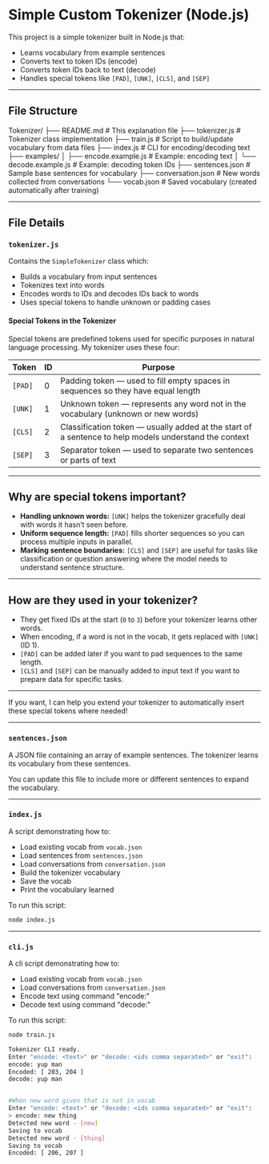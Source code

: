 # Simple Custom Tokenizer (Node.js)

This project is a simple tokenizer built in Node.js that:

- Learns vocabulary from example sentences
- Converts text to token IDs (encode)
- Converts token IDs back to text (decode)
- Handles special tokens like `[PAD]`, `[UNK]`, `[CLS]`, and `[SEP]`

---


## File Structure

Tokenizer/
├── README.md                 # This explanation file
├── tokenizer.js               # Tokenizer class implementation
├── train.js                   # Script to build/update vocabulary from data files
├── index.js                   # CLI for encoding/decoding text
├── examples/
│   ├── encode.example.js      # Example: encoding text
│   └── decode.example.js      # Example: decoding token IDs
├── sentences.json             # Sample base sentences for vocabulary
├── conversation.json          # New words collected from conversations
└── vocab.json                 # Saved vocabulary (created automatically after training)
 
---

## File Details

### `tokenizer.js`

Contains the `SimpleTokenizer` class which:

- Builds a vocabulary from input sentences
- Tokenizes text into words
- Encodes words to IDs and decodes IDs back to words
- Uses special tokens to handle unknown or padding cases


#### Special Tokens in the Tokenizer

Special tokens are predefined tokens used for specific purposes in natural language processing. My tokenizer uses these four:

| Token   | ID  | Purpose                                                    |
|---------|-----|------------------------------------------------------------|
| `[PAD]` | 0   | Padding token — used to fill empty spaces in sequences so they have equal length |
| `[UNK]` | 1   | Unknown token — represents any word not in the vocabulary (unknown or new words) |
| `[CLS]` | 2   | Classification token — usually added at the start of a sentence to help models understand the context |
| `[SEP]` | 3   | Separator token — used to separate two sentences or parts of text |

---

## Why are special tokens important?

- **Handling unknown words:** `[UNK]` helps the tokenizer gracefully deal with words it hasn’t seen before.
- **Uniform sequence length:** `[PAD]` fills shorter sequences so you can process multiple inputs in parallel.
- **Marking sentence boundaries:** `[CLS]` and `[SEP]` are useful for tasks like classification or question answering where the model needs to understand sentence structure.

---

## How are they used in your tokenizer?

- They get fixed IDs at the start (`0` to `3`) before your tokenizer learns other words.
- When encoding, if a word is not in the vocab, it gets replaced with `[UNK]` (ID 1).
- `[PAD]` can be added later if you want to pad sequences to the same length.
- `[CLS]` and `[SEP]` can be manually added to input text if you want to prepare data for specific tasks.

---

If you want, I can help you extend your tokenizer to automatically insert these special tokens where needed!


---

### `sentences.json`

A JSON file containing an array of example sentences. The tokenizer learns its vocabulary from these sentences.

You can update this file to include more or different sentences to expand the vocabulary.

---

### `index.js`

A script demonstrating how to:

- Load existing vocab from `vocab.json`
- Load sentences from `sentences.json`
- Load conversations from `conversation.json`
- Build the tokenizer vocabulary
- Save the vocab
- Print the vocabulary learned

To run this script:

```bash
node index.js
```

---

### `cli.js`

A cli script demonstrating how to:

- Load existing vocab from `vocab.json`
- Load conversations from `conversation.json`
- Encode text using command "encode:"
- Decode text using command "decode:"

To run this script:

```bash
node train.js

Tokenizer CLI ready.
Enter "encode: <text>" or "decode: <ids comma separated>" or "exit":
encode: yup man
Encoded: [ 203, 204 ]
decode: yup man


#When new word given that is not in vocab
Enter "encode: <text>" or "decode: <ids comma separated>" or "exit":
> encode: new thing
Detected new word - [new]
Saving to vocab
Detected new word - [thing]
Saving to vocab
Encoded: [ 206, 207 ]